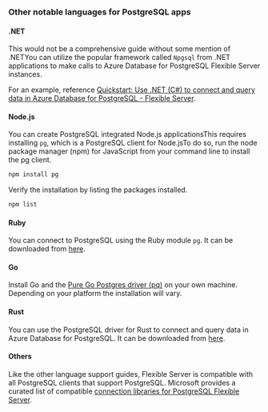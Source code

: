 ### Other notable languages for PostgreSQL apps

#### .NET

This would not be a comprehensive guide without some mention of .NETYou can utilize the popular framework called `Npgsql` from .NET applications to make calls to Azure Database for PostgreSQL Flexible Server instances.

For an example, reference [Quickstart: Use .NET (C#) to connect and query data in Azure Database for PostgreSQL - Flexible Server](https://learn.microsoft.com/azure/postgresql/flexible-server/connect-csharp).

#### Node.js

You can create PostgreSQL integrated Node.js applicationsThis requires installing `pg`, which is a PostgreSQL client for Node.jsTo do so, run the node package manager (npm) for JavaScript from your command line to install the pg client.

```Bash
npm install pg
```

Verify the installation by listing the packages installed.

```Bash
npm list
```

#### Ruby

You can connect to PostgreSQL using the Ruby module `pg`. It can be downloaded from [here](https://rubygems.org/gems/pg/).

#### Go

Install Go and the [Pure Go Postgres driver (pq)](https://github.com/lib/pq) on your own machine. Depending on your platform the installation will vary.

#### Rust

 You can use the PostgreSQL driver for Rust to connect and query data in Azure Database for PostgreSQL. It can be downloaded from [here](https://github.com/sfackler/rust-postgres).

#### Others

Like the other language support guides, Flexible Server is compatible with all PostgreSQL clients that support PostgreSQL. Microsoft provides a curated list of compatible [connection libraries for PostgreSQL Flexible Server](https://learn.microsoft.com/azure/postgresql/flexible-server/concepts-connection-libraries).

